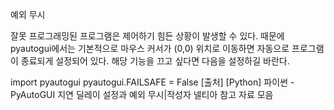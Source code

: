 예외 무시

잘못 프로그래밍된 프로그램은 제어하기 힘든 상황이 발생할 수 있다. 때문에 pyautogui에서는 기본적으로 마우스 커서가 (0,0) 위치로 이동하면 자동으로 프로그램이 종료되게 설정되어 있다. 해당 기능을 끄고 싶다면 다음을 설정하길 바란다.

import pyautogui
pyautogui.FAILSAFE = False
[출처] [Python] 파이썬 - PyAutoGUI 지연 딜레이 설정과 예외 무시|작성자 넬티아 참고 자료 모음
